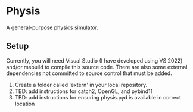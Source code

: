 # Physis
A general-purpose physics simulator.

## Setup
Currently, you will need Visual Studio (I have developed using VS 2022) and/or msbuild to compile this source code.  There are also some external dependencies not committed to source control that must be added.

1. Create a folder called 'extern' in your local repository.
2. TBD: add instructions for catch2, OpenGL, and pybind11
3. TBD: add instructions for ensuring physis.pyd is available in correct location
